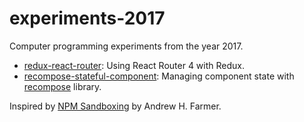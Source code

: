 # experiments-2017

Computer programming experiments from the year 2017.

- [redux-react-router](./redux-react-router): Using React Router 4 with Redux.
- [recompose-stateful-component](./recompose-stateful-component): Managing component state with [recompose](https://github.com/acdlite/recompose) library.

Inspired by [NPM Sandboxing](http://andrewhfarmer.com/npm-sandboxing/) by Andrew H. Farmer.
